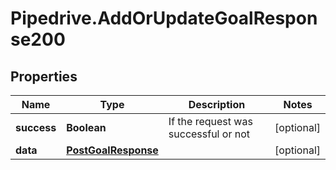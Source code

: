 # Pipedrive.AddOrUpdateGoalResponse200

## Properties

Name | Type | Description | Notes
------------ | ------------- | ------------- | -------------
**success** | **Boolean** | If the request was successful or not | [optional] 
**data** | [**PostGoalResponse**](PostGoalResponse.md) |  | [optional] 


